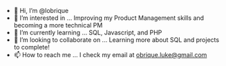 - 👋 Hi, I’m @lobrique
- 👀 I’m interested in ... Improving my Product Management skills and becoming a more technical PM
- 🌱 I’m currently learning ... SQL, Javascript, and PHP
- 💞️ I’m looking to collaborate on ... Learning more about SQL and projects to complete!
- 📫 How to reach me ... I check my email at obrique.luke@gmail.com

<!---
lobrique/lobrique is a ✨ special ✨ repository because its `README.md` (this file) appears on your GitHub profile.
You can click the Preview link to take a look at your changes.
--->

